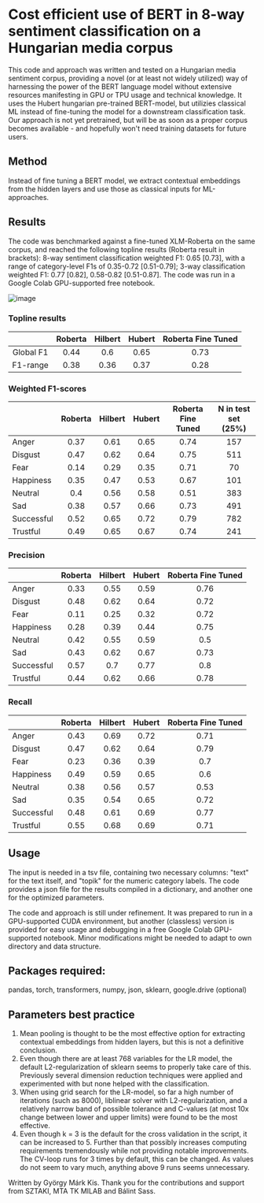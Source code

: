 # Cost efficient use of BERT in 8-way sentiment classification on a Hungarian media corpus

This code and approach was written and tested on a Hungarian media sentiment corpus, providing a novel (or at least not widely utilized) way of harnessing the power of the BERT language model without extensive resources manifesting in GPU or TPU usage and technical knowledge. It uses the Hubert hungarian pre-trained BERT-model, but utilizies classical ML instead of fine-tuning the model for a downstream classification task. Our approach is not yet pretrained, but will be as soon as a proper corpus becomes available - and hopefully won't need training datasets for future users.

## Method
Instead of fine tuning a BERT model, we extract contextual embeddings from the hidden layers and use those as classical inputs for ML-approaches.

## Results
The code was benchmarked against a fine-tuned XLM-Roberta on the same corpus, and reached the following topline results (Roberta result in brackets): 8-way sentiment classification weighted F1: 0.65 [0.73], with a range of category-level F1s of 0.35-0.72 [0.51-0.79]; 3-way classification weighted F1: 0.77 [0.82], 0.58-0.82 [0.51-0.87]. The code was run in a Google Colab GPU-supported free notebook.

![image](https://user-images.githubusercontent.com/23291101/140734165-1ef1e008-b3f9-4b6d-ba19-0454ecf8d510.png)

### Topline results
|                  |     Roberta    |     Hilbert    |     Hubert    |     Roberta Fine Tuned    |
|:----------------:|:--------------:|:--------------:|:-------------:|:-------------------------:|
|     Global F1    |       0.44     |       0.6      |      0.65     |            0.73           |
|     F1-range     |       0.38     |       0.36     |      0.37     |            0.28           |

### Weighted F1-scores
|                   |     Roberta    |     Hilbert    |     Hubert    |     Roberta Fine Tuned    |     N in test set (25%)    |
|-------------------|:--------------:|:--------------:|:-------------:|:-------------------------:|:--------------------------:|
|     Anger         |       0.37     |       0.61     |      0.65     |            0.74           |             157            |
|     Disgust       |       0.47     |       0.62     |      0.64     |            0.75           |             511            |
|     Fear          |       0.14     |       0.29     |      0.35     |            0.71           |              70            |
|     Happiness     |       0.35     |       0.47     |      0.53     |            0.67           |             101            |
|     Neutral       |       0.4      |       0.56     |      0.58     |            0.51           |             383            |
|     Sad           |       0.38     |       0.57     |      0.66     |            0.73           |             491            |
|     Successful    |       0.52     |       0.65     |      0.72     |            0.79           |             782            |
|     Trustful      |       0.49     |       0.65     |      0.67     |            0.74           |             241            |

### Precision
|                   |     Roberta    |     Hilbert    |     Hubert    |     Roberta Fine Tuned    |
|-------------------|:--------------:|:--------------:|:-------------:|:-------------------------:|
|     Anger         |      0.33      |      0.55      |      0.59     |            0.76           |
|     Disgust       |      0.48      |      0.62      |      0.64     |            0.72           |
|     Fear          |      0.11      |      0.25      |      0.32     |            0.72           |
|     Happiness     |      0.28      |      0.39      |      0.44     |            0.75           |
|     Neutral       |      0.42      |      0.55      |      0.59     |            0.5            |
|     Sad           |      0.43      |      0.62      |      0.67     |            0.73           |
|     Successful    |      0.57      |       0.7      |      0.77     |            0.8            |
|     Trustful      |      0.44      |      0.62      |      0.66     |            0.78           |

### Recall
|                   |     Roberta    |     Hilbert    |     Hubert    |     Roberta Fine Tuned    |
|-------------------|:--------------:|:--------------:|:-------------:|:-------------------------:|
|     Anger         |      0.43      |      0.69      |      0.72     |            0.71           |
|     Disgust       |      0.47      |      0.62      |      0.64     |            0.79           |
|     Fear          |      0.23      |      0.36      |      0.39     |            0.7            |
|     Happiness     |      0.49      |      0.59      |      0.65     |            0.6            |
|     Neutral       |      0.38      |      0.56      |      0.57     |            0.53           |
|     Sad           |      0.35      |      0.54      |      0.65     |            0.72           |
|     Successful    |      0.48      |      0.61      |      0.69     |            0.77           |
|     Trustful      |      0.55      |      0.68      |      0.69     |            0.71           |

## Usage
The input is needed in a tsv file, containing two necessary columns: "text" for the text itself, and "topik" for the numeric category labels. The code provides a json file for the results compiled in a dictionary, and another one for the optimized parameters.

The code and approach is still under refinement. It was prepared to run in a GPU-supported CUDA environment, but another (classless) version is provided for easy usage and debugging in a free Google Colab GPU-supported notebook. Minor modifications might be needed to adapt to own directory and data structure.

## Packages required:
pandas, torch, transformers, numpy, json, sklearn, google.drive (optional)

## Parameters best practice
1. Mean pooling is thought to be the most effective option for extracting contextual embeddings from hidden layers, but this is not a definitive conclusion.
2. Even though there are at least 768 variables for the LR model, the default L2-regularization of sklearn seems to properly take care of this. Previously several dimension reduction techniques were applied and experimented with but none helped with the classification.
3. When using grid search for the LR-model, so far a high number of iterations (such as 8000), liblinear solver with L2-regularization, and a relatively narrow band of possible tolerance and C-values (at most 10x change between lower and upper limits) were found to be the most effective.
4. Even though k = 3 is the default for the cross validation in the script, it can be increased to 5. Further than that possibly increases computing requirements tremendously while not providing notable improvements. The CV-loop runs for 3 times by default, this can be changed. As values do not seem to vary much, anything above 9 runs seems unnecessary.


Written by György Márk Kis. Thank you for the contributions and support from SZTAKI, MTA TK MILAB and Bálint Sass.

